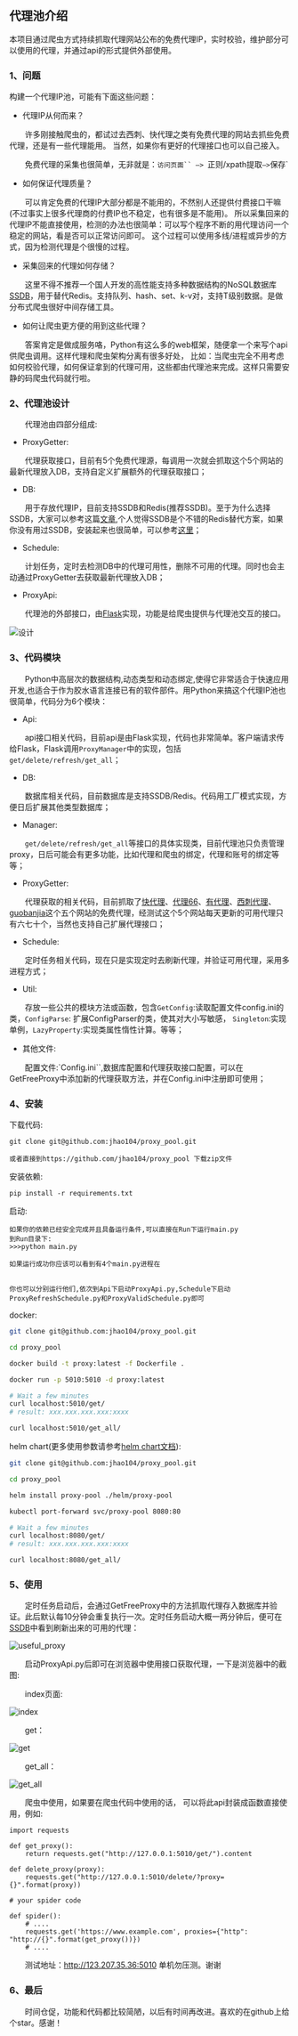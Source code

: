 
## 代理池介绍

本项目通过爬虫方式持续抓取代理网站公布的免费代理IP，实时校验，维护部分可以使用的代理，并通过api的形式提供外部使用。

### 1、问题

构建一个代理IP池，可能有下面这些问题：

* 代理IP从何而来？

　　许多刚接触爬虫的，都试过去西刺、快代理之类有免费代理的网站去抓些免费代理，还是有一些代理能用。
当然，如果你有更好的代理接口也可以自己接入。

　　免费代理的采集也很简单，无非就是：`访问页面`` —> `正则/xpath提取` —> `保存`

* 如何保证代理质量？

　　可以肯定免费的代理IP大部分都是不能用的，不然别人还提供付费接口干嘛(不过事实上很多代理商的付费IP也不稳定，也有很多是不能用)。
所以采集回来的代理IP不能直接使用，检测的办法也很简单：可以写个程序不断的用代理访问一个稳定的网站，看是否可以正常访问即可。
这个过程可以使用多线/进程或异步的方式，因为检测代理是个很慢的过程。

* 采集回来的代理如何存储？

　　这里不得不推荐一个国人开发的高性能支持多种数据结构的NoSQL数据库[SSDB](http://ssdb.io/docs/zh_cn/)，用于替代Redis。支持队列、hash、set、k-v对，支持T级别数据。是做分布式爬虫很好中间存储工具。

* 如何让爬虫更方便的用到这些代理？

　　答案肯定是做成服务咯，Python有这么多的web框架，随便拿一个来写个api供爬虫调用。这样代理和爬虫架构分离有很多好处，
比如：当爬虫完全不用考虑如何校验代理，如何保证拿到的代理可用，这些都由代理池来完成。这样只需要安静的码爬虫代码就行啦。

### 2、代理池设计

　　代理池由四部分组成:

* ProxyGetter:

　　代理获取接口，目前有5个免费代理源，每调用一次就会抓取这个5个网站的最新代理放入DB，支持自定义扩展额外的代理获取接口；

* DB:

　　用于存放代理IP，目前支持SSDB和Redis(推荐SSDB)。至于为什么选择SSDB，大家可以参考这篇[文章](https://www.sdk.cn/news/2684),个人觉得SSDB是个不错的Redis替代方案，如果你没有用过SSDB，安装起来也很简单，可以参考[这里](https://github.com/jhao104/memory-notes/blob/master/SSDB/SSDB%E5%AE%89%E8%A3%85%E9%85%8D%E7%BD%AE%E8%AE%B0%E5%BD%95.md)；

* Schedule:

　　计划任务，定时去检测DB中的代理可用性，删除不可用的代理。同时也会主动通过ProxyGetter去获取最新代理放入DB；

* ProxyApi:

　　代理池的外部接口，由[Flask](http://flask.pocoo.org/)实现，功能是给爬虫提供与代理池交互的接口。

<!--#### 功能图纸-->
![设计](https://pic2.zhimg.com/v2-f2756da2986aa8a8cab1f9562a115b55_b.png)

### 3、代码模块

　　Python中高层次的数据结构,动态类型和动态绑定,使得它非常适合于快速应用开发,也适合于作为胶水语言连接已有的软件部件。用Python来搞这个代理IP池也很简单，代码分为6个模块：

* Api:

　　api接口相关代码，目前api是由Flask实现，代码也非常简单。客户端请求传给Flask，Flask调用`ProxyManager`中的实现，包括`get/delete/refresh/get_all`；

* DB:

　　数据库相关代码，目前数据库是支持SSDB/Redis。代码用工厂模式实现，方便日后扩展其他类型数据库；

* Manager:

　　`get/delete/refresh/get_all`等接口的具体实现类，目前代理池只负责管理proxy，日后可能会有更多功能，比如代理和爬虫的绑定，代理和账号的绑定等等；

* ProxyGetter:

　　代理获取的相关代码，目前抓取了[快代理](http://www.kuaidaili.com)、[代理66](http://www.66ip.cn/)、[有代理](http://www.youdaili.net/Daili/http/)、[西刺代理](http://api.xicidaili.com/free2016.txt)、[guobanjia](http://www.goubanjia.com/free/gngn/index.shtml)这个五个网站的免费代理，经测试这个5个网站每天更新的可用代理只有六七十个，当然也支持自己扩展代理接口；

* Schedule:

　　定时任务相关代码，现在只是实现定时去刷新代理，并验证可用代理，采用多进程方式；

* Util:

　　存放一些公共的模块方法或函数，包含`GetConfig`:读取配置文件config.ini的类，`ConfigParse`: 扩展ConfigParser的类，使其对大小写敏感， `Singleton`:实现单例，`LazyProperty`:实现类属性惰性计算。等等；

* 其他文件:

　　配置文件:`Config.ini``,数据库配置和代理获取接口配置，可以在GetFreeProxy中添加新的代理获取方法，并在Config.ini中注册即可使用；

### 4、安装

下载代码:
```
git clone git@github.com:jhao104/proxy_pool.git

或者直接到https://github.com/jhao104/proxy_pool 下载zip文件
```

安装依赖:
```
pip install -r requirements.txt
```

启动:

```
如果你的依赖已经安全完成并且具备运行条件,可以直接在Run下运行main.py
到Run目录下:
>>>python main.py

如果运行成功你应该可以看到有4个main.py进程在


你也可以分别运行他们,依次到Api下启动ProxyApi.py,Schedule下启动ProxyRefreshSchedule.py和ProxyValidSchedule.py即可
```

docker:
```bash
git clone git@github.com:jhao104/proxy_pool.git

cd proxy_pool

docker build -t proxy:latest -f Dockerfile .

docker run -p 5010:5010 -d proxy:latest

# Wait a few minutes
curl localhost:5010/get/
# result: xxx.xxx.xxx.xxx:xxxx

curl localhost:5010/get_all/
```

helm chart(更多使用参数请参考[helm chart文档](../helm/README.md)):
```bash
git clone git@github.com:jhao104/proxy_pool.git

cd proxy_pool

helm install proxy-pool ./helm/proxy-pool 

kubectl port-forward svc/proxy-pool 8080:80

# Wait a few minutes
curl localhost:8080/get/
# result: xxx.xxx.xxx.xxx:xxxx

curl localhost:8080/get_all/
```


### 5、使用
　　定时任务启动后，会通过GetFreeProxy中的方法抓取代理存入数据库并验证。此后默认每10分钟会重复执行一次。定时任务启动大概一两分钟后，便可在[SSDB](https://github.com/jhao104/SSDBAdmin)中看到刷新出来的可用的代理：

![useful_proxy](https://pic2.zhimg.com/v2-12f9b7eb72f60663212f317535a113d1_b.png)

　　启动ProxyApi.py后即可在浏览器中使用接口获取代理，一下是浏览器中的截图:

　　index页面:

![index](https://pic3.zhimg.com/v2-a867aa3db1d413fea8aeeb4c693f004a_b.png)

　　get：

![get](https://pic1.zhimg.com/v2-f54b876b428893235533de20f2edbfe0_b.png)

　　get_all：

![get_all](https://pic3.zhimg.com/v2-5c79f8c07e04f9ef655b9bea406d0306_b.png)


　　爬虫中使用，如果要在爬虫代码中使用的话， 可以将此api封装成函数直接使用，例如:
```
import requests

def get_proxy():
    return requests.get("http://127.0.0.1:5010/get/").content

def delete_proxy(proxy):
    requests.get("http://127.0.0.1:5010/delete/?proxy={}".format(proxy))

# your spider code

def spider():
    # ....
    requests.get('https://www.example.com', proxies={"http": "http://{}".format(get_proxy())})
    # ....

```

　　测试地址：http://123.207.35.36:5010 单机勿压测。谢谢

### 6、最后
　　时间仓促，功能和代码都比较简陋，以后有时间再改进。喜欢的在github上给个star。感谢！
